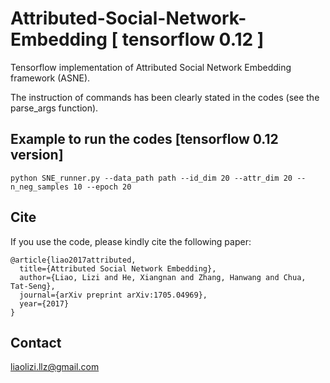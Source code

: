 # Attributed-Social-Network-Embedding  [  tensorflow 0.12   ]

Tensorflow implementation of Attributed Social Network Embedding framework (ASNE).

The instruction of commands has been clearly stated in the codes (see the parse_args function).

## Example to run the codes [tensorflow  0.12 version]
```
python SNE_runner.py --data_path path --id_dim 20 --attr_dim 20 --n_neg_samples 10 --epoch 20
```

## Cite
If you use the code, please kindly cite the following paper:
```
@article{liao2017attributed,
  title={Attributed Social Network Embedding},
  author={Liao, Lizi and He, Xiangnan and Zhang, Hanwang and Chua, Tat-Seng},
  journal={arXiv preprint arXiv:1705.04969},
  year={2017}
}
```

## Contact
liaolizi.llz@gmail.com
